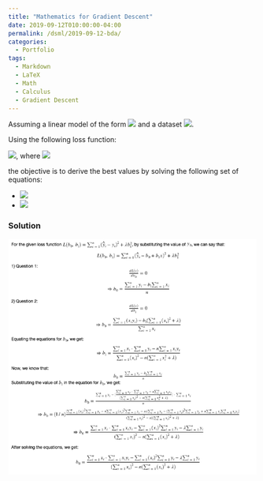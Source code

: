 ```yaml
---
title: "Mathematics for Gradient Descent"
date: 2019-09-12T010:00:00-04:00
permalink: /dsml/2019-09-12-bda/
categories:
  - Portfolio
tags:
  - Markdown
  - LaTeX
  - Math
  - Calculus
  - Gradient Descent
---
```

Assuming a linear model of the form <img src="https://latex.codecogs.com/gif.latex?\hat{y}=b_{0}+b_{1}x"/> and a dataset <img src="https://latex.codecogs.com/gif.latex?[(x_{1},y_{1}),(x_{2},y_{2}),(x_{3},y_{3}),...,(x_{n},y_{n})]"/>. 

Using the following loss function:

<img src="https://latex.codecogs.com/gif.latex?L(b_{0},b_{1})=\sum_{i=1}^{n}(\hat{y_{i}}-y_{i})^{2}+\lambda.b_{1}^{2}"/>, where <img src="https://latex.codecogs.com/gif.latex?\lambda>0"/> 

the objective is to derive the best values by solving the following set of equations: 

- <img src="https://latex.codecogs.com/gif.latex?dL/db_{0}=0"/>
- <img src="https://latex.codecogs.com/gif.latex?dL/db_{1}=0"/>

### Solution

<img src="/assets/images/big-data-analytics/gradient-descent-math.png?raw=true"/>
